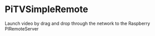 # PiTVSimpleRemote
Launch video by drag and drop through the network to the Raspberry PIRemoteServer
